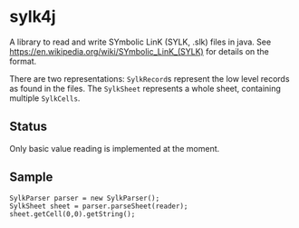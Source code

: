 # sylk4j
A library to read and write SYmbolic LinK (SYLK, .slk) files in java. See https://en.wikipedia.org/wiki/SYmbolic_LinK_(SYLK) for details on the format.

There are two representations: `SylkRecord`s represent the low level records as found in the files. The `SylkSheet` represents a whole sheet, containing multiple `SylkCells`. 

## Status
Only basic value reading is implemented at the moment.

## Sample

```
SylkParser parser = new SylkParser();
SylkSheet sheet = parser.parseSheet(reader);
sheet.getCell(0,0).getString();
```